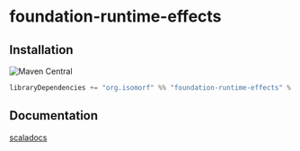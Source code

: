 
[//]: # (NOTE: do not edit `README.md` in root, only edit from `src/site-preprocess/README.md`)

# foundation-runtime-effects

## Installation

![Maven Central](https://img.shields.io/maven-central/v/org.isomorf/foundation-runtime-effects_2.12.svg?style=for-the-badge)

```scala
libraryDependencies += "org.isomorf" %% "foundation-runtime-effects" % "@VERSION@"
```

## Documentation

[scaladocs](http://isomorf-org.github.io/scala-foundation-runtime-effects/scaladocs/api/@VERSION@/org/isomorf/foundation/effects/index.html)
